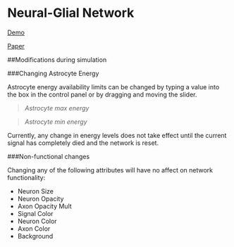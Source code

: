 Neural-Glial Network
==============

[Demo](http://edlab-www.cs.umass.edu/~cjcorey/Neural-Network/index.html)

[Paper](http://edlab-www.cs.umass.edu/~cjcorey/Neural-Network/FinalProjectWrite-Up.pdf)

##Modifications during simulation

###Changing Astrocyte Energy

Astrocyte energy availability limits can be changed by typing a value into the box in the control panel or by dragging and moving the slider.

>_Astrocyte max energy_

>_Astrocyte min energy_

Currently, any change in energy levels does not take effect until the current signal has completely died and the network is reset.

###Non-functional changes

Changing any of the following attributes will have no affect on network functionality:
- Neuron Size
- Neuron Opacity
- Axon Opacity Mult
- Signal Color
- Neuron Color
- Axon Color
- Background